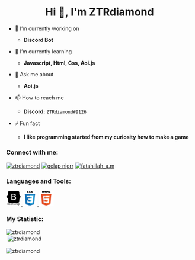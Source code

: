 <h1 align="center">Hi 👋, I'm ZTRdiamond</h1>

- 🔭 I’m currently working on 
  - **Discord Bot**
- 🌱 I’m currently learning
  - **Javascript, Html, Css, Aoi.js**

- 💬 Ask me about
  - **Aoi.js**

- 📫 How to reach me
  - **Discord:** `ZTRdiamond#9126`

- ⚡ Fun fact
  - **I like programming started from my curiosity how to make a game**

<h3 align="left">Connect with me:</h3>
<p align="left">
<a href="https://twitter.com/ztrdiamond" target="blank"><img align="center" src="https://raw.githubusercontent.com/rahuldkjain/github-profile-readme-generator/master/src/images/icons/Social/twitter.svg" alt="ztrdiamond" height="30" width="40" /></a>
<a href="https://fb.com/gelap njerr" target="blank"><img align="center" src="https://raw.githubusercontent.com/rahuldkjain/github-profile-readme-generator/master/src/images/icons/Social/facebook.svg" alt="gelap njerr" height="30" width="40" /></a>
<a href="https://instagram.com/fatahillah_a.m" target="blank"><img align="center" src="https://raw.githubusercontent.com/rahuldkjain/github-profile-readme-generator/master/src/images/icons/Social/instagram.svg" alt="fatahillah_a.m" height="30" width="40" /></a>
</p>

<h3 align="left">Languages and Tools:</h3>
<p align="left"> <a href="https://getbootstrap.com" target="_blank" rel="noreferrer"> <img src="https://raw.githubusercontent.com/devicons/devicon/master/icons/bootstrap/bootstrap-plain-wordmark.svg" alt="bootstrap" width="40" height="40"/> </a> <a href="https://www.w3schools.com/css/" target="_blank" rel="noreferrer"> <img src="https://raw.githubusercontent.com/devicons/devicon/master/icons/css3/css3-original-wordmark.svg" alt="css3" width="40" height="40"/> </a> <a href="https://www.w3.org/html/" target="_blank" rel="noreferrer"> <img src="https://raw.githubusercontent.com/devicons/devicon/master/icons/html5/html5-original-wordmark.svg" alt="html5" width="40" height="40"/> </a> </p>

<h3 align="left">My Statistic:</h3>
<p><img width="1000px" align="left" src="https://github-readme-stats.vercel.app/api/top-langs?username=ztrdiamond&show_icons=true&locale=en&layout=compact" alt="ztrdiamond" /></p>

<p>&nbsp;<img align="center" src="https://github-readme-stats.vercel.app/api?username=ztrdiamond&show_icons=true&locale=en" alt="ztrdiamond" /></p>

<p><img align="center" src="https://github-readme-streak-stats.herokuapp.com/?user=ztrdiamond&" alt="ztrdiamond" /></p>
